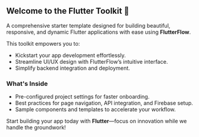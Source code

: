 ## Welcome to the Flutter Toolkit 🚀  
A comprehensive starter template designed for building beautiful, responsive, and dynamic Flutter applications with ease using **FlutterFlow**.  

This toolkit empowers you to:  
- Kickstart your app development effortlessly.  
- Streamline UI/UX design with FlutterFlow’s intuitive interface.  
- Simplify backend integration and deployment.  

### What's Inside  
- Pre-configured project settings for faster onboarding.  
- Best practices for page navigation, API integration, and Firebase setup.  
- Sample components and templates to accelerate your workflow.  

Start building your app today with **Flutter**—focus on innovation while we handle the groundwork!  
